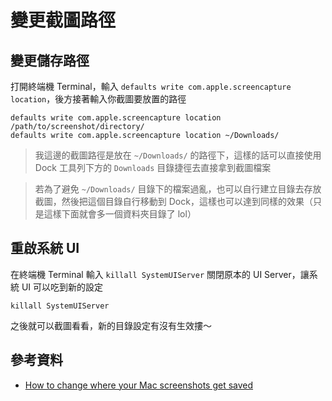 # 變更截圖路徑

## 變更儲存路徑

打開終端機 Terminal，輸入 `defaults write com.apple.screencapture location`，後方接著輸入你截圖要放置的路徑

```
defaults write com.apple.screencapture location /path/to/screenshot/directory/
defaults write com.apple.screencapture location ~/Downloads/
```

> 我這邊的截圖路徑是放在 `~/Downloads/` 的路徑下，這樣的話可以直接使用 Dock 工具列下方的 `Downloads` 目錄捷徑去直接拿到截圖檔案

> 若為了避免 `~/Downloads/` 目錄下的檔案過亂，也可以自行建立目錄去存放截圖，然後把這個目錄自行移動到 Dock，這樣也可以達到同樣的效果（只是這樣下面就會多一個資料夾目錄了 lol）

## 重啟系統 UI

在終端機 Terminal 輸入 `killall SystemUIServer` 關閉原本的 UI Server，讓系統 UI 可以吃到新的設定

```shell
killall SystemUIServer
```

之後就可以截圖看看，新的目錄設定有沒有生效摟～

## 參考資料
* [How to change where your Mac screenshots get saved](http://www.cultofmac.com/419083/how-to-change-where-mac-screenshots-get-saved/)